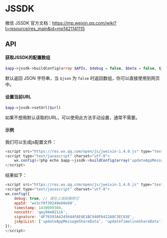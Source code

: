 # JSSDK

微信 JSSDK 官方文档：https://mp.weixin.qq.com/wiki?t=resource/res_main&id=mp1421141115

## API

#### 获取JSSDK的配置数组

```php
$app->jssdk->buildConfig(array $APIs, $debug = false, $beta = false, $json = true, array $openTagList = []);
```

默认返回 JSON 字符串，当 `$json` 为 `false` 时返回数组，你可以直接使用到网页中。

#### 设置当前URL

```php
$app->jssdk->setUrl($url)
```
如果不想用默认读取的URL，可以使用此方法手动设置，通常不需要。


#### 示例

我们可以生成js配置文件：

```js
<script src="https://res.wx.qq.com/open/js/jweixin-1.4.0.js" type="text/javascript" charset="utf-8"></script>
<script type="text/javascript" charset="utf-8">
    wx.config(<?php echo $app->jssdk->buildConfig(array('updateAppMessageShareData', 'updateTimelineShareData'), true) ?>);
</script>
```
结果如下：


```js
<script src="https://res.wx.qq.com/open/js/jweixin-1.4.0.js" type="text/javascript" charset="utf-8"></script>
<script type="text/javascript" charset="utf-8">
wx.config({
    debug: true, // 请在上线前删除它
    appId: 'wx3cf0f39249eb0e60',
    timestamp: 1430009304,
    nonceStr: 'qey94m021ik',
    signature: '4F76593A4245644FAE4E1BC940F6422A0C3EC03E',
    jsApiList: ['updateAppMessageShareData', 'updateTimelineShareData']
});
</script>
```


